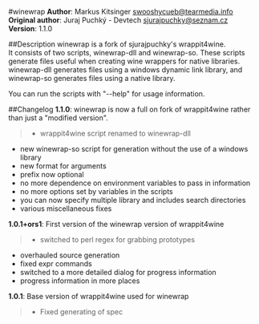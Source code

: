 #winewrap
**Author**: Markus Kitsinger <swooshycueb@tearmedia.info>  
**Original author**: Juraj Puchký - Devtech <sjurajpuchky@seznam.cz>  
**Version**: 1.1.0

##Description
winewrap is a fork of sjurajpuchky's wrappit4wine.  
It consists of two scripts, winewrap-dll and winewrap-so. These scripts generate files useful when creating wine wrappers for native libraries. winewrap-dll generates files using a windows dynamic link library, and winewrap-so generates files using a native library.

You can run the scripts with "--help" for usage information.

##Changelog
**1.1.0**: winewrap is now a full on fork of wrappit4wine rather than just a "modified version".  
> * wrappit4wine script renamed to winewrap-dll
* new winewrap-so script for generation without the use of a windows library
* new format for arguments
 * prefix now optional
 * no more dependence on environment variables to pass in information
 * no more options set by variables in the scripts
 * you can now specify multiple library and includes search directories
* various miscellaneous fixes

**1.0.1+ors1**: First version of the winewrap version of wrappit4wine
> * switched to perl regex for grabbing prototypes
* overhauled source generation
* fixed expr commands
* switched to a more detailed dialog for progress information
* progress information in more places

**1.0.1**: Base version of wrappit4wine used for winewrap
> * Fixed generating of spec
